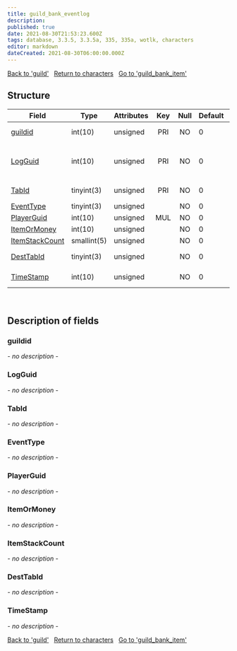 ```yaml
---
title: guild_bank_eventlog
description: 
published: true
date: 2021-08-30T21:53:23.600Z
tags: database, 3.3.5, 3.3.5a, 335, 335a, wotlk, characters
editor: markdown
dateCreated: 2021-08-30T06:00:00.000Z
---
```


<a href="https://dev.trinitycore.info/en/database/335/characters/guild" class="mt-5 v-btn v-btn--depressed v-btn--flat v-btn--outlined theme--light v-size--default darkblue--text text--lighten-3"><span class="v-btn__content"><i aria-hidden="true" class="v-icon notranslate v-icon--left mdi mdi-arrow-left theme--light"></i><span>Back to 'guild'</span></span></a>&nbsp;&nbsp;&nbsp;<a href="https://dev.trinitycore.info/en/database/335/characters/home" class="mt-5 v-btn v-btn--depressed v-btn--flat v-btn--outlined theme--light v-size--default darkblue--text text--lighten-3"><span class="v-btn__content"><i aria-hidden="true" class="v-icon notranslate v-icon--left mdi mdi-home-outline theme--light"></i><span>Return to characters</span></span></a>&nbsp;&nbsp;&nbsp;<a href="https://dev.trinitycore.info/en/database/335/characters/guild_bank_item" class="mt-5 v-btn v-btn--depressed v-btn--flat v-btn--outlined theme--light v-size--default darkblue--text text--lighten-3"><span class="v-btn__content"><span>Go to 'guild_bank_item'</span><i aria-hidden="true" class="v-icon notranslate v-icon--right mdi mdi-arrow-right theme--light"></i></span></a>

## Structure

| Field | Type | Attributes | Key | Null | Default | Extra | Comment |
| --- | --- | --- | :---: | :---: | --- | --- | --- |
| [guildid](#guildid) | int(10) | unsigned | PRI | NO | 0 |  | Guild Identificator |
| [LogGuid](#logguid) | int(10) | unsigned | PRI | NO | 0 |  | Log record identificator - auxiliary column |
| [TabId](#tabid) | tinyint(3) | unsigned | PRI | NO | 0 |  | Guild bank TabId |
| [EventType](#eventtype) | tinyint(3) | unsigned |  | NO | 0 |  | Event type |
| [PlayerGuid](#playerguid) | int(10) | unsigned | MUL | NO | 0 |  |  |
| [ItemOrMoney](#itemormoney) | int(10) | unsigned |  | NO | 0 |  |  |
| [ItemStackCount](#itemstackcount) | smallint(5) | unsigned |  | NO | 0 |  |  |
| [DestTabId](#desttabid) | tinyint(3) | unsigned |  | NO | 0 |  | Destination Tab Id |
| [TimeStamp](#timestamp) | int(10) | unsigned |  | NO | 0 |  | Event UNIX time |
&nbsp;
## Description of fields

### guildid
*- no description -*
&nbsp;

### LogGuid
*- no description -*
&nbsp;

### TabId
*- no description -*
&nbsp;

### EventType
*- no description -*
&nbsp;

### PlayerGuid
*- no description -*
&nbsp;

### ItemOrMoney
*- no description -*
&nbsp;

### ItemStackCount
*- no description -*
&nbsp;

### DestTabId
*- no description -*
&nbsp;

### TimeStamp
*- no description -*
&nbsp;

<a href="https://dev.trinitycore.info/en/database/335/characters/guild" class="mt-5 v-btn v-btn--depressed v-btn--flat v-btn--outlined theme--light v-size--default darkblue--text text--lighten-3"><span class="v-btn__content"><i aria-hidden="true" class="v-icon notranslate v-icon--left mdi mdi-arrow-left theme--light"></i><span>Back to 'guild'</span></span></a>&nbsp;&nbsp;&nbsp;<a href="https://dev.trinitycore.info/en/database/335/characters/home" class="mt-5 v-btn v-btn--depressed v-btn--flat v-btn--outlined theme--light v-size--default darkblue--text text--lighten-3"><span class="v-btn__content"><i aria-hidden="true" class="v-icon notranslate v-icon--left mdi mdi-home-outline theme--light"></i><span>Return to characters</span></span></a>&nbsp;&nbsp;&nbsp;<a href="https://dev.trinitycore.info/en/database/335/characters/guild_bank_item" class="mt-5 v-btn v-btn--depressed v-btn--flat v-btn--outlined theme--light v-size--default darkblue--text text--lighten-3"><span class="v-btn__content"><span>Go to 'guild_bank_item'</span><i aria-hidden="true" class="v-icon notranslate v-icon--right mdi mdi-arrow-right theme--light"></i></span></a>

